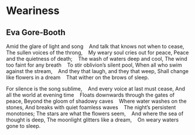 # Weariness
## Eva Gore-Booth
Amid the glare of light and song
   And talk that knows not when to cease,
The sullen voices of the throng,
   My weary soul cries out for peace,
Peace and the quietness of death;
   The wash of waters deep and cool,
The wind too faint for any breath
   To stir oblivion’s silent pool,
When all who swim against the stream,
   And they that laugh, and they that weep,
Shall change like flowers in a dream
   That wither on the brows of sleep.

For silence is the song sublime,
   And every voice at last must cease,
And all the world at evening time
   Floats downwards through the gates of peace,
Beyond the gloom of shadowy caves
   Where water washes on the stones,
And breaks with quiet foamless waves
   The night’s persistent monotones;
The stars are what the flowers seem,
   And where the sea of thought is deep,
The moonlight glitters like a dream,
   On weary waters gone to sleep.